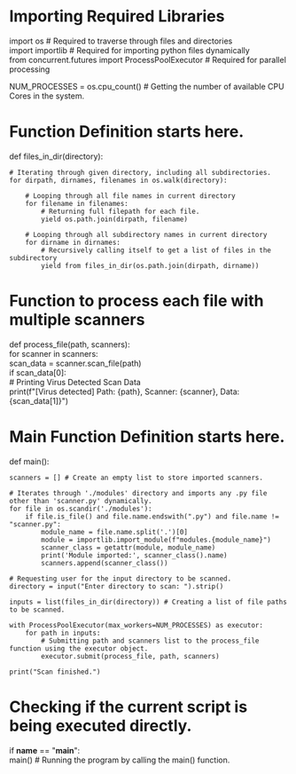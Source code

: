 
Importing Required Libraries
============================

import os # Required to traverse through files and directories  
import importlib # Required for importing python files dynamically  
from concurrent.futures import ProcessPoolExecutor # Required for parallel processing

NUM\_PROCESSES = os.cpu\_count() # Getting the number of available CPU Cores in the system.

Function Definition starts here.
================================

def files\_in\_dir(directory):

```
# Iterating through given directory, including all subdirectories.
for dirpath, dirnames, filenames in os.walk(directory):
    
    # Looping through all file names in current directory
    for filename in filenames:
        # Returning full filepath for each file.
        yield os.path.join(dirpath, filename)
        
    # Looping through all subdirectory names in current directory
    for dirname in dirnames:
        # Recursively calling itself to get a list of files in the subdirectory
        yield from files_in_dir(os.path.join(dirpath, dirname))
```

Function to process each file with multiple scanners
====================================================

def process\_file(path, scanners):  
for scanner in scanners:  
scan\_data = scanner.scan\_file(path)  
if scan\_data\[0\]:  
\# Printing Virus Detected Scan Data  
print(f"\[Virus detected\] Path: {path}, Scanner: {scanner}, Data: {scan\_data\[1\]}")

Main Function Definition starts here.
=====================================

def main():

```
scanners = [] # Create an empty list to store imported scanners.

# Iterates through './modules' directory and imports any .py file other than 'scanner.py' dynamically.
for file in os.scandir('./modules'):
    if file.is_file() and file.name.endswith(".py") and file.name != "scanner.py":
        module_name = file.name.split('.')[0]
        module = importlib.import_module(f"modules.{module_name}")
        scanner_class = getattr(module, module_name)
        print('Module imported:', scanner_class().name)
        scanners.append(scanner_class())

# Requesting user for the input directory to be scanned.
directory = input("Enter directory to scan: ").strip()

inputs = list(files_in_dir(directory)) # Creating a list of file paths to be scanned.

with ProcessPoolExecutor(max_workers=NUM_PROCESSES) as executor:
    for path in inputs:
        # Submitting path and scanners list to the process_file function using the executor object.
        executor.submit(process_file, path, scanners)

print("Scan finished.")
```

Checking if the current script is being executed directly.
==========================================================

if **name** == "**main**":  
main() # Running the program by calling the main() function.